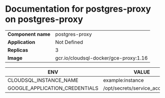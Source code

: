 # Documentation for postgres-proxy on postgres-proxy

|||
| --- | ---- |
| **Component name** | postgres-proxy |
| **Application** | Not Defined |
| **Replicas** | 3 |
| **Image** | gcr.io/cloudsql-docker/gce-proxy:1.16 |

| ENV | VALUE |
| --- | -----  |
|CLOUDSQL_INSTANCE_NAME | example:instance|
|GOOGLE_APPLICATION_CREDENTIALS | /opt/secrets/service_account_file|
